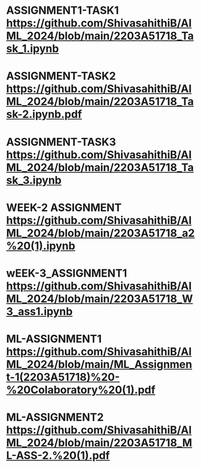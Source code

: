 # ASSIGNMENT1-TASK1 https://github.com/ShivasahithiB/AIML_2024/blob/main/2203A51718_Task_1.ipynb
# ASSIGNMENT-TASK2 https://github.com/ShivasahithiB/AIML_2024/blob/main/2203A51718_Task-2.ipynb.pdf
# ASSIGNMENT-TASK3 https://github.com/ShivasahithiB/AIML_2024/blob/main/2203A51718_Task_3.ipynb
# WEEK-2 ASSIGNMENT https://github.com/ShivasahithiB/AIML_2024/blob/main/2203A51718_a2%20(1).ipynb
# wEEK-3_ASSIGNMENT1 https://github.com/ShivasahithiB/AIML_2024/blob/main/2203A51718_W3_ass1.ipynb
# ML-ASSIGNMENT1 https://github.com/ShivasahithiB/AIML_2024/blob/main/ML_Assignment-1(2203A51718)%20-%20Colaboratory%20(1).pdf
# ML-ASSIGNMENT2 https://github.com/ShivasahithiB/AIML_2024/blob/main/2203A51718_ML-ASS-2.%20(1).pdf
